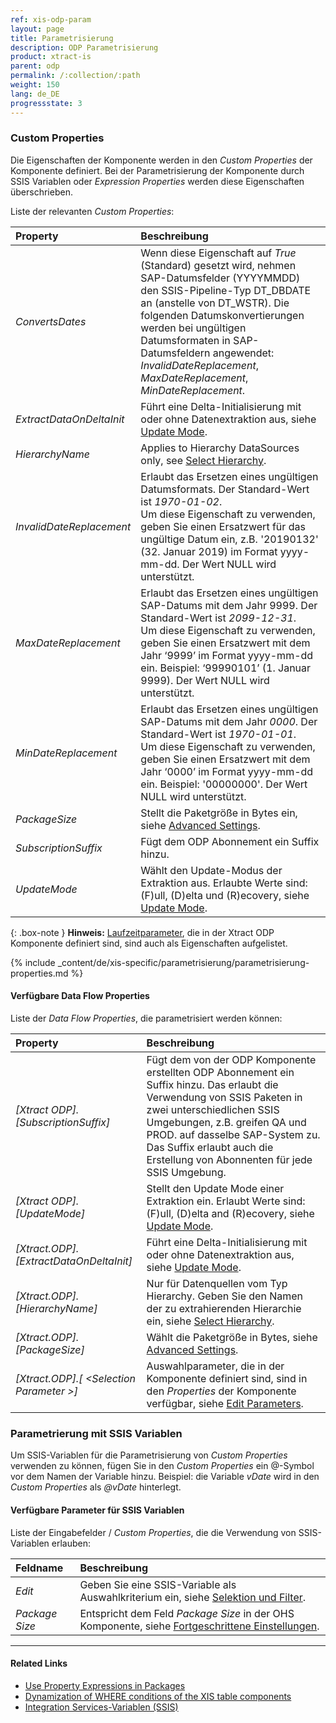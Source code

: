 ```yaml
---
ref: xis-odp-param
layout: page
title: Parametrisierung
description: ODP Parametrisierung
product: xtract-is
parent: odp
permalink: /:collection/:path
weight: 150
lang: de_DE
progressstate: 3
---
```


### Custom Properties

Die Eigenschaften der Komponente werden in den *Custom Properties* der Komponente definiert.
Bei der Parametrisierung der Komponente durch SSIS Variablen oder *Expression Properties* werden diese Eigenschaften überschrieben.

Liste der relevanten *Custom Properties*:

|Property|Beschreibung|
|:----|:----|
| *ConvertsDates* | Wenn diese Eigenschaft auf *True* (Standard) gesetzt wird, nehmen SAP-Datumsfelder (YYYYMMDD) den SSIS-Pipeline-Typ DT_DBDATE an (anstelle von DT_WSTR). Die folgenden Datumskonvertierungen werden bei ungültigen Datumsformaten in SAP-Datumsfeldern angewendet:<br>*InvalidDateReplacement*, *MaxDateReplacement*, *MinDateReplacement*. |
| *ExtractDataOnDeltaInit* | Führt eine Delta-Initialisierung mit oder ohne Datenextraktion aus, siehe [Update Mode](./odp-define#load-verfahren-update-mode).| 
| *HierarchyName* | Applies to Hierarchy DataSources only, see [Select Hierarchy](./odp-extractors#hierarchies).|
| *InvalidDateReplacement* | Erlaubt das Ersetzen eines ungültigen Datumsformats. Der Standard-Wert ist *1970-01-02*. <br>Um diese Eigenschaft zu verwenden, geben Sie einen Ersatzwert für das ungültige Datum ein, z.B. '20190132' (32. Januar  2019) im Format yyyy-mm-dd. Der Wert NULL wird unterstützt.|
| *MaxDateReplacement* | Erlaubt das Ersetzen eines ungültigen SAP-Datums mit dem Jahr 9999. Der Standard-Wert ist *2099-12-31*. <br>Um diese Eigenschaft zu verwenden, geben Sie einen Ersatzwert mit dem Jahr ‘9999’ im Format yyyy-mm-dd ein. Beispiel: ‘99990101’ (1. Januar 9999). Der Wert NULL wird unterstützt.|
| *MinDateReplacement* | Erlaubt das Ersetzen eines ungültigen SAP-Datums mit dem Jahr *0000*. Der Standard-Wert ist *1970-01-01*. <br>Um diese Eigenschaft zu verwenden, geben Sie einen Ersatzwert mit dem Jahr ‘0000’ im Format yyyy-mm-dd ein. Beispiel: '00000000'. Der Wert NULL wird unterstützt.|
| *PackageSize* | Stellt die Paketgröße in Bytes ein, siehe [Advanced Settings](./odp-settings#fortgeschrittene-einstellungen).|
| *SubscriptionSuffix* | Fügt dem ODP Abonnement ein Suffix hinzu. |
| *UpdateMode* | Wählt den Update-Modus der Extraktion aus. Erlaubte Werte sind: (F)ull, (D)elta und (R)ecovery, siehe [Update Mode](./odp-define#load-verfahren-update-mode).|


{: .box-note }
**Hinweis:** [Laufzeitparameter](./odp-settings#parameter-bearbeiten), die in der Xtract ODP Komponente definiert sind, sind auch als Eigenschaften aufgelistet.


{% include _content/de/xis-specific/parametrisierung/parametrisierung-properties.md  %}

#### Verfügbare Data Flow Properties
Liste der *Data Flow Properties*, die parametrisiert werden können:

|Property|Beschreibung|
|:----|:----|
| *[Xtract ODP].[SubscriptionSuffix]*| Fügt dem von der ODP Komponente erstellten ODP Abonnement ein Suffix hinzu. Das erlaubt die Verwendung von SSIS Paketen in zwei unterschiedlichen SSIS Umgebungen, z.B. greifen QA und PROD. auf dasselbe SAP-System zu. Das Suffix erlaubt auch die Erstellung von Abonnenten für jede SSIS Umgebung.|
| *[Xtract ODP].[UpdateMode]*| Stellt den Update Mode einer Extraktion ein. Erlaubt Werte sind: (F)ull, (D)elta and (R)ecovery, siehe [Update Mode](./odp-define#load-verfahren-update-mode).|
| *[Xtract.ODP].[ExtractDataOnDeltaInit]*| Führt eine Delta-Initialisierung mit oder ohne Datenextraktion aus, siehe [Update Mode](./odp-define#load-verfahren-update-mode).|
| *[Xtract.ODP].[HierarchyName]*| Nur für Datenquellen vom Typ Hierarchy. Geben Sie den Namen der zu extrahierenden Hierarchie ein, siehe [Select Hierarchy](./odp-extractors#select-hierarchy). |
| *[Xtract.ODP].[PackageSize]*| Wählt die Paketgröße in Bytes, siehe [Advanced Settings](./odp-settings#fortgeschrittene-einstellungen). |
| *[Xtract.ODP].[ &lt;Selection Parameter &gt;]*| Auswahlparameter, die in der Komponente definiert sind, sind in den *Properties* der Komponente verfügbar, siehe [Edit Parameters](./odp-settings#parameter-bearbeiten). |


### Parametrierung mit SSIS Variablen

Um SSIS-Variablen für die Parametrisierung von *Custom Properties* verwenden zu können, fügen Sie in den *Custom Properties* ein @-Symbol vor dem Namen der Variable hinzu.
Beispiel: die Variable *vDate* wird in den *Custom Properties* als *@vDate* hinterlegt.

#### Verfügbare Parameter für SSIS Variablen

Liste der Eingabefelder / *Custom Properties*, die die Verwendung von SSIS-Variablen erlauben:

|Feldname|Beschreibung|
|:----|:----|
| *Edit*|Geben Sie eine SSIS-Variable als Auswahlkriterium ein, siehe [Selektion und Filter](./odp-define#selektion-und-filter).|
| *Package Size* | Entspricht dem Feld *Package Size* in der OHS Komponente, siehe [Fortgeschrittene Einstellungen](./odp-settings#fortgeschrittene-einstellungen).|

****
#### Related Links
- [Use Property Expressions in Packages](https://docs.microsoft.com/en-us/sql/integration-services/expressions/use-property-expressions-in-packages?view=sql-server-ver15)
- [Dynamization of WHERE conditions of the XIS table components](https://kb.theobald-software.com/tables/xtract-is-Dynamization-of-WHERE-conditions-of-the-XIS-table-components)
- [Integration Services-Variablen (SSIS)](https://docs.microsoft.com/de-de/sql/integration-services/integration-services-ssis-variables?view=sql-server-ver15)